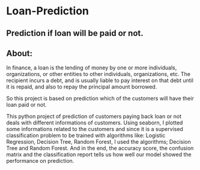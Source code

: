 # Loan-Prediction
Prediction if loan will be paid or not.
---------------------------------------
About:
-----
In finance, a loan is the lending of money by one or more individuals, organizations, or other entities to other individuals, organizations, etc. The recipient incurs a debt, and is usually liable to pay interest on that debt until it is repaid, and also to repay the principal amount borrowed.

So this project is based on prediction which of the customers will have their loan paid or not.

This python project of prediction of customers paying back loan or not deals with different informations of customers. Using seaborn, I plotted some informations related to the customers and since it is a supervised classification problem to be trained with algorithms like: Logistic Regression, Decision Tree, Random Forest, I used the algorithms; Decision Tree and Random Forest. And in the end, the accuracy score, the confusion matrix and the classification report tells us how well our model showed the performance on prediction.
